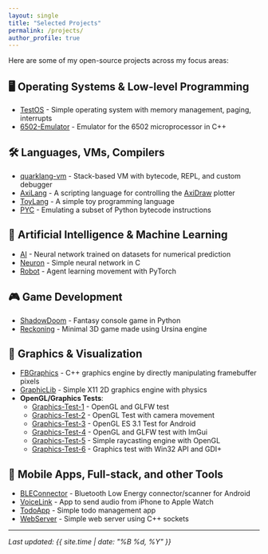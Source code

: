 ```yaml
---
layout: single
title: "Selected Projects"
permalink: /projects/
author_profile: true
---
```


Here are some of my open-source projects across my focus areas:

## 🖥️ Operating Systems & Low-level Programming

- [TestOS](https://github.com/Sid110307/TestOS) - Simple operating system with memory management, paging, interrupts
- [6502-Emulator](https://github.com/Sid110307/6502-Emulator) - Emulator for the 6502 microprocessor in C++

## 🛠️ Languages, VMs, Compilers

- [quarklang-vm](https://github.com/Sid110307/quarklang-vm) - Stack-based VM with bytecode, REPL, and custom debugger
- [AxiLang](https://github.com/Sid110307/AxiLang) - A scripting language for controlling the [AxiDraw](https://axidraw.com/) plotter
- [ToyLang](https://github.com/Sid110307/ToyLang) - A simple toy programming language
- [PYC](https://github.com/Sid110307/PYC) - Emulating a subset of Python bytecode instructions

## 🤖 Artificial Intelligence & Machine Learning

- [AI](https://github.com/Sid110307/AI) - Neural network trained on datasets for numerical prediction
- [Neuron](https://github.com/Sid110307/Neuron) - Simple neural network in C
- [Robot](https://github.com/Sid110307/Robot) - Agent learning movement with PyTorch

## 🎮 Game Development

- [ShadowDoom](https://github.com/Sid110307/ShadowDoom) - Fantasy console game in Python
- [Reckoning](https://github.com/Sid110307/Reckoning) - Minimal 3D game made using Ursina engine

## 🎨 Graphics & Visualization

- [FBGraphics](https://github.com/Sid110307/FBGraphics) - C++ graphics engine by directly manipulating framebuffer pixels
- [GraphicLib](https://github.com/Sid110307/GraphicLib) - Simple X11 2D graphics engine with physics
- **OpenGL/Graphics Tests**:
  - [Graphics-Test-1](https://github.com/Sid110307/Graphics-Test-1) - OpenGL and GLFW test
  - [Graphics-Test-2](https://github.com/Sid110307/Graphics-Test-2) - OpenGL Test with camera movement
  - [Graphics-Test-3](https://github.com/Sid110307/Graphics-Test-3) - OpenGL ES 3.1 Test for Android
  - [Graphics-Test-4](https://github.com/Sid110307/Graphics-Test-4) - OpenGL and GLFW test with ImGui
  - [Graphics-Test-5](https://github.com/Sid110307/Graphics-Test-5) - Simple raycasting engine with OpenGL
  - [Graphics-Test-6](https://github.com/Sid110307/Graphics-Test-6) - Graphics test with Win32 API and GDI+

## 📱 Mobile Apps, Full-stack, and other Tools

- [BLEConnector](https://github.com/Sid110307/BLEConnector) - Bluetooth Low Energy connector/scanner for Android
- [VoiceLink](https://github.com/Sid110307/VoiceLink) - App to send audio from iPhone to Apple Watch
- [TodoApp](https://github.com/Sid110307/TodoApp) - Simple todo management app
- [WebServer](https://github.com/Sid110307/WebServer) - Simple web server using C++ sockets

---

_Last updated: {{ site.time | date: "%B %d, %Y" }}_
